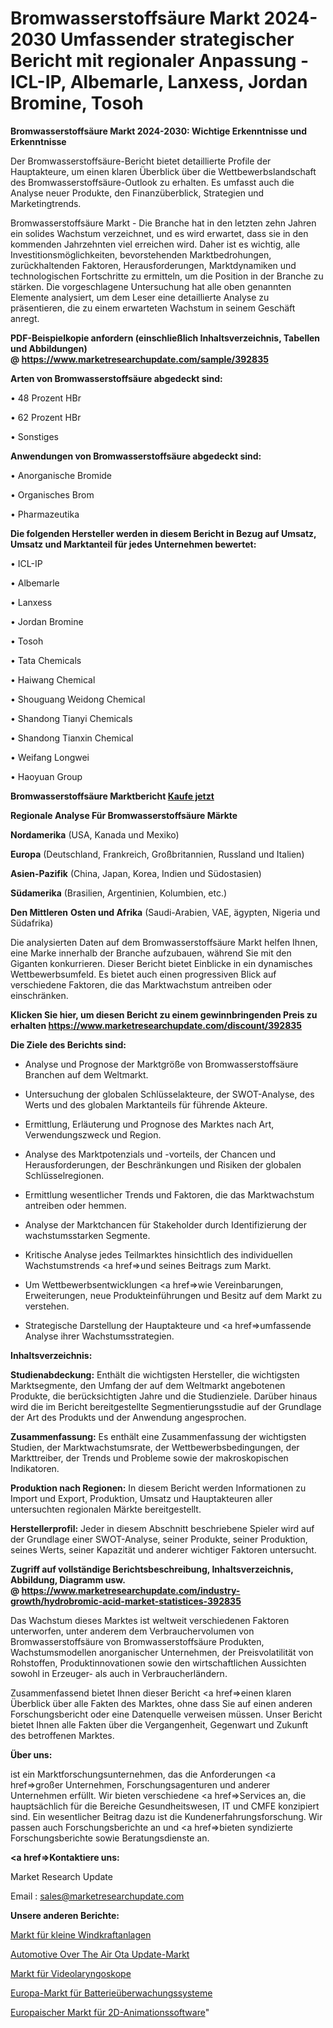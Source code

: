 # Bromwasserstoffsäure Markt 2024-2030 Umfassender strategischer Bericht mit regionaler Anpassung - ICL-IP, Albemarle, Lanxess, Jordan Bromine, Tosoh

<strong>Bromwasserstoffsäure Markt 2024-2030: Wichtige Erkenntnisse und Erkenntnisse</strong>

Der Bromwasserstoffsäure-Bericht bietet detaillierte Profile der Hauptakteure, um einen klaren Überblick über die Wettbewerbslandschaft des Bromwasserstoffsäure-Outlook zu erhalten. Es umfasst auch die Analyse neuer Produkte, den Finanzüberblick, Strategien und Marketingtrends.

Bromwasserstoffsäure Markt - Die Branche hat in den letzten zehn Jahren ein solides Wachstum verzeichnet, und es wird erwartet, dass sie in den kommenden Jahrzehnten viel erreichen wird. Daher ist es wichtig, alle Investitionsmöglichkeiten, bevorstehenden Marktbedrohungen, zurückhaltenden Faktoren, Herausforderungen, Marktdynamiken und technologischen Fortschritte zu ermitteln, um die Position in der Branche zu stärken. Die vorgeschlagene Untersuchung hat alle oben genannten Elemente analysiert, um dem Leser eine detaillierte Analyse zu präsentieren, die zu einem erwarteten Wachstum in seinem Geschäft anregt.

<strong><b>PDF-Beispielkopie anfordern (einschließlich Inhaltsverzeichnis, Tabellen und Abbildungen) @ </b></strong><strong><a href=https://www.marketresearchupdate.com/sample/392835><strong>https://www.marketresearchupdate.com/sample/392835</u></a></strong></strong>

<strong>Arten von Bromwasserstoffsäure abgedeckt sind:</strong>

• 48 Prozent HBr

• 62 Prozent HBr

• Sonstiges

<strong>Anwendungen von Bromwasserstoffsäure abgedeckt sind:</strong>

• Anorganische Bromide

• Organisches Brom

• Pharmazeutika

<strong>Die folgenden Hersteller werden in diesem Bericht in Bezug auf Umsatz, Umsatz und Marktanteil für jedes Unternehmen bewertet:</strong>

• ICL-IP

• Albemarle

• Lanxess

• Jordan Bromine

• Tosoh

• Tata Chemicals

• Haiwang Chemical

• Shouguang Weidong Chemical

• Shandong Tianyi Chemicals

• Shandong Tianxin Chemical

• Weifang Longwei

• Haoyuan Group

<strong>Bromwasserstoffsäure Marktbericht <a href=https://www.marketresearchupdate.com/buynow/392835>Kaufe jetzt</a></strong>

<strong>Regionale Analyse Für Bromwasserstoffsäure Märkte</strong>

<strong>Nordamerika</strong> (USA, Kanada und Mexiko)

<strong>Europa</strong> (Deutschland, Frankreich, Großbritannien, Russland und Italien)

<strong>Asien-Pazifik</strong> (China, Japan, Korea, Indien und Südostasien)

<strong>Südamerika</strong> (Brasilien, Argentinien, Kolumbien, etc.)

<strong>Den Mittleren</strong> <strong>Osten und Afrika</strong> (Saudi-Arabien, VAE, ägypten, Nigeria und Südafrika)

Die analysierten Daten auf dem Bromwasserstoffsäure Markt helfen Ihnen, eine Marke innerhalb der Branche aufzubauen, während Sie mit den Giganten konkurrieren. Dieser Bericht bietet Einblicke in ein dynamisches Wettbewerbsumfeld. Es bietet auch einen progressiven Blick auf verschiedene Faktoren, die das Marktwachstum antreiben oder einschränken.

<strong>Klicken Sie hier, um diesen Bericht zu einem gewinnbringenden Preis zu erhalten
</strong><strong><a href=https://www.marketresearchupdate.com/discount/392835>https://www.marketresearchupdate.com/discount/392835</b></u></strong></a>

<strong>Die Ziele des Berichts sind:</strong>

- Analyse und Prognose der Marktgröße von Bromwasserstoffsäure Branchen auf dem Weltmarkt.

- Untersuchung der globalen Schlüsselakteure, der SWOT-Analyse, des Werts und des globalen Marktanteils für führende Akteure.

- Ermittlung, Erläuterung und Prognose des Marktes nach Art, Verwendungszweck und Region.

- Analyse des Marktpotenzials und -vorteils, der Chancen und Herausforderungen, der Beschränkungen und Risiken der globalen Schlüsselregionen.

- Ermittlung wesentlicher Trends und Faktoren, die das Marktwachstum antreiben oder hemmen.

- Analyse der Marktchancen für Stakeholder durch Identifizierung der wachstumsstarken Segmente.

- Kritische Analyse jedes Teilmarktes hinsichtlich des individuellen Wachstumstrends <a href=>und</a> seines Beitrags zum Markt.

- Um Wettbewerbsentwicklungen <a href=>wie</a> Vereinbarungen, Erweiterungen, neue Produkteinführungen und Besitz auf dem Markt zu verstehen.

- Strategische Darstellung der Hauptakteure und <a href=>umfas</a>sende Analyse ihrer Wachstumsstrategien.

<strong>Inhaltsverzeichnis:</strong>

<strong>Studienabdeckung:</strong> Enthält die wichtigsten Hersteller, die wichtigsten Marktsegmente, den Umfang der auf dem Weltmarkt angebotenen Produkte, die berücksichtigten Jahre und die Studienziele. Darüber hinaus wird die im Bericht bereitgestellte Segmentierungsstudie auf der Grundlage der Art des Produkts und der Anwendung angesprochen.

<strong>Zusammenfassung:</strong> Es enthält eine Zusammenfassung der wichtigsten Studien, der Marktwachstumsrate, der Wettbewerbsbedingungen, der Markttreiber, der Trends und Probleme sowie der makroskopischen Indikatoren.

<strong>Produktion nach Regionen:</strong> In diesem Bericht werden Informationen zu Import und Export, Produktion, Umsatz und Hauptakteuren aller untersuchten regionalen Märkte bereitgestellt.

<strong>Herstellerprofil:</strong> Jeder in diesem Abschnitt beschriebene Spieler wird auf der Grundlage einer SWOT-Analyse, seiner Produkte, seiner Produktion, seines Werts, seiner Kapazität und anderer wichtiger Faktoren untersucht.

<strong><b>Zugriff auf vollständige Berichtsbeschreibung, Inhaltsverzeichnis, Abbildung, Diagramm usw. @ </b></strong><strong><a href=https://www.marketresearchupdate.com/industry-growth/hydrobromic-acid-market-statistices-392835>https://www.marketresearchupdate.com/industry-growth/hydrobromic-acid-market-statistices-392835</a></strong>

Das Wachstum dieses Marktes ist weltweit verschiedenen Faktoren unterworfen, unter anderem dem Verbrauchervolumen von Bromwasserstoffsäure von Bromwasserstoffsäure Produkten, Wachstumsmodellen anorganischer Unternehmen, der Preisvolatilität von Rohstoffen, Produktinnovationen sowie den wirtschaftlichen Aussichten sowohl in Erzeuger- als auch in Verbraucherländern.

Zusammenfassend bietet Ihnen dieser Bericht <a href=>einen</a> klaren Überblick über alle Fakten des Marktes, ohne dass Sie auf einen anderen Forschungsbericht oder eine Datenquelle verweisen müssen. Unser Bericht bietet Ihnen alle Fakten über die Vergangenheit, Gegenwart und Zukunft des betroffenen Marktes.

<strong>Über uns:</strong>

 ist ein Marktforschungsunternehmen, das die Anforderungen <a href=>großer</a> Unternehmen, Forschungsagenturen und anderer Unternehmen erfüllt. Wir bieten verschiedene <a href=>Services</a> an, die hauptsächlich für die Bereiche Gesundheitswesen, IT und CMFE konzipiert sind. Ein wesentlicher Beitrag dazu ist die Kundenerfahrungsforschung. Wir passen auch Forschungsberichte an und <a href=>bieten</a> syndizierte Forschungsberichte sowie Beratungsdienste an.

<strong><a href=>Kontaktiere uns:</a></strong>

Market Research Update

Email : sales@marketresearchupdate.com

<strong>Unsere anderen Berichte:</strong>

<a href=https://www.linkedin.com/pulse/small-wind-turbine-market-size-analysis-leading>Markt für kleine Windkraftanlagen</a>

<a href=https://www.linkedin.com/pulse/automotive-over-the-air-ota-update-market-outlooks>Automotive Over The Air Ota Update-Markt</a>

<a href=https://www.linkedin.com/pulse/video-laryngoscope-market-size-trends-consumption>Markt für Videolaryngoskope</a>

<a href=https://www.linkedin.com/pulse/europe-battery-monitoring-systems-market-2023-usd-explained>Europa-Markt für Batterieüberwachungssysteme</a>

<a href=https://www.linkedin.com/pulse/europe-2d-animation-software-market-2023-2030-bwxbf/>Europaischer Markt für 2D-Animationssoftware</a>"
